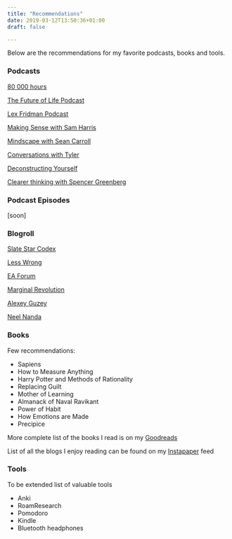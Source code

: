 ```yaml
---
title: "Recommendations"
date: 2019-03-12T13:50:36+01:00
draft: false

---
```


Below are the recommendations for my favorite podcasts, books and tools.

### Podcasts

[80 000 hours](https://80000hours.org/podcast/) 

[The Future of Life Podcast](https://futureoflife.org/the-future-of-life-podcast/) 

[Lex Fridman Podcast](https://lexfridman.com/ai/) 

[Making Sense with Sam Harris](https://samharris.org/podcast/) 

[Mindscape with Sean Carroll](https://www.preposterousuniverse.com/podcast/) 

[Conversations with Tyler](https://conversationswithtyler.com/) 

[Deconstructing Yourself](https://deconstructingyourself.com/) 

[Clearer thinking with Spencer Greenberg](https://clearerthinkingpodcast.com/)

### Podcast Episodes
[soon]

### Blogroll

[Slate Star Codex](https://slatestarcodex.com/)

[Less Wrong](https://www.lesswrong.com/)

[EA Forum](https://forum.effectivealtruism.org/)

[Marginal Revolution](https://marginalrevolution.com/)

[Alexey Guzey](https://guzey.com/)

[Neel Nanda](https://www.neelnanda.io/)

### Books

Few recommendations:
- Sapiens
- How to Measure Anything
- Harry Potter and Methods of Rationality
- Replacing Guilt
- Mother of Learning
- Almanack of Naval Ravikant
- Power of Habit
- How Emotions are Made
- Precipice

More complete list of the books I read is on my [Goodreads](https://www.goodreads.com/user/show/28326786-matej-vrzala)

List of all the blogs I enjoy reading can be found on my [Instapaper](https://www.instapaper.com/p/MatejM4) feed


### Tools

To be extended list of valuable tools
- Anki
- RoamResearch
- Pomodoro
- Kindle
- Bluetooth headphones

